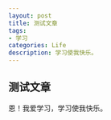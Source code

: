 ```yaml
---
layout: post
title: 测试文章
tags:
- 学习
categories: Life
description: 学习使我快乐。
---
```


## 测试文章

恩！我爱学习，学习使我快乐。
